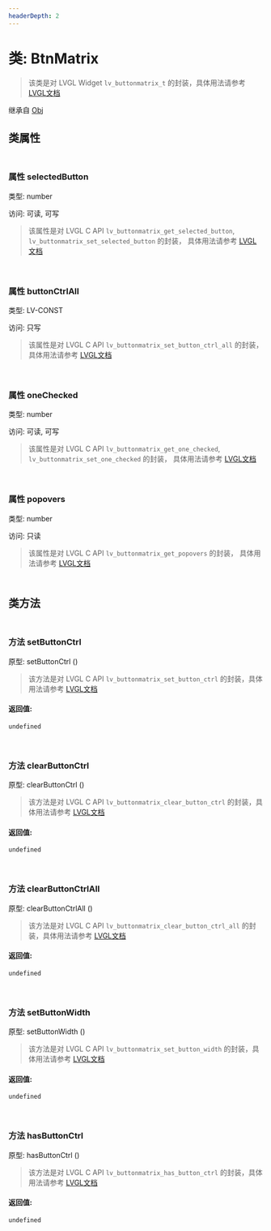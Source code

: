 ```yaml
---
headerDepth: 2
---
```


# 类: BtnMatrix

> 该类是对 LVGL Widget `lv_buttonmatrix_t` 的封装，具体用法请参考  [LVGL文档](https://docs.lvgl.io/9.0/widgets/buttonmatrix.html)

继承自 [Obj](Obj)


## 类属性

<p style="height: 10px;margin:0px"></p>

### <span class='member-header property'></span> 属性 selectedButton

类型: number

访问: 可读, 可写

> 该属性是对 LVGL C API `lv_buttonmatrix_get_selected_button`, `lv_buttonmatrix_set_selected_button` 的封装，
> 具体用法请参考  [LVGL文档](https://docs.lvgl.io/9.0/API/index.html)


<p style="height: 10px;margin:0px"></p>

<p style="height: 10px;margin:0px"></p>

### <span class='member-header property'></span> 属性 buttonCtrlAll

类型: LV-CONST

访问: 只写

> 该属性是对 LVGL C API `lv_buttonmatrix_set_button_ctrl_all` 的封装，
> 具体用法请参考  [LVGL文档](https://docs.lvgl.io/9.0/API/index.html)


<p style="height: 10px;margin:0px"></p>

<p style="height: 10px;margin:0px"></p>

### <span class='member-header property'></span> 属性 oneChecked

类型: number

访问: 可读, 可写

> 该属性是对 LVGL C API `lv_buttonmatrix_get_one_checked`, `lv_buttonmatrix_set_one_checked` 的封装，
> 具体用法请参考  [LVGL文档](https://docs.lvgl.io/9.0/API/index.html)


<p style="height: 10px;margin:0px"></p>

<p style="height: 10px;margin:0px"></p>

### <span class='member-header property'></span> 属性 popovers

类型: number

访问: 只读

> 该属性是对 LVGL C API `lv_buttonmatrix_get_popovers` 的封装，
> 具体用法请参考  [LVGL文档](https://docs.lvgl.io/9.0/API/index.html)


<p style="height: 10px;margin:0px"></p>

## 类方法

<p style="height: 10px;margin:0px"></p>

### <span class='member-header function'></span> 方法  setButtonCtrl


原型:  setButtonCtrl
 ()

> 该方法是对 LVGL C API `lv_buttonmatrix_set_button_ctrl` 的封装，具体用法请参考 [LVGL文档](https://docs.lvgl.io/9.0/API/index.html)

#### 返回值:

`undefined`

<p style="height: 10px;margin:0px"></p>

<p style="height: 10px;margin:0px"></p>

### <span class='member-header function'></span> 方法  clearButtonCtrl


原型:  clearButtonCtrl
 ()

> 该方法是对 LVGL C API `lv_buttonmatrix_clear_button_ctrl` 的封装，具体用法请参考 [LVGL文档](https://docs.lvgl.io/9.0/API/index.html)

#### 返回值:

`undefined`

<p style="height: 10px;margin:0px"></p>

<p style="height: 10px;margin:0px"></p>

### <span class='member-header function'></span> 方法  clearButtonCtrlAll


原型:  clearButtonCtrlAll
 ()

> 该方法是对 LVGL C API `lv_buttonmatrix_clear_button_ctrl_all` 的封装，具体用法请参考 [LVGL文档](https://docs.lvgl.io/9.0/API/index.html)

#### 返回值:

`undefined`

<p style="height: 10px;margin:0px"></p>

<p style="height: 10px;margin:0px"></p>

### <span class='member-header function'></span> 方法  setButtonWidth


原型:  setButtonWidth
 ()

> 该方法是对 LVGL C API `lv_buttonmatrix_set_button_width` 的封装，具体用法请参考 [LVGL文档](https://docs.lvgl.io/9.0/API/index.html)

#### 返回值:

`undefined`

<p style="height: 10px;margin:0px"></p>

<p style="height: 10px;margin:0px"></p>

### <span class='member-header function'></span> 方法  hasButtonCtrl


原型:  hasButtonCtrl
 ()

> 该方法是对 LVGL C API `lv_buttonmatrix_has_button_ctrl` 的封装，具体用法请参考 [LVGL文档](https://docs.lvgl.io/9.0/API/index.html)

#### 返回值:

`undefined`

<p style="height: 10px;margin:0px"></p>

